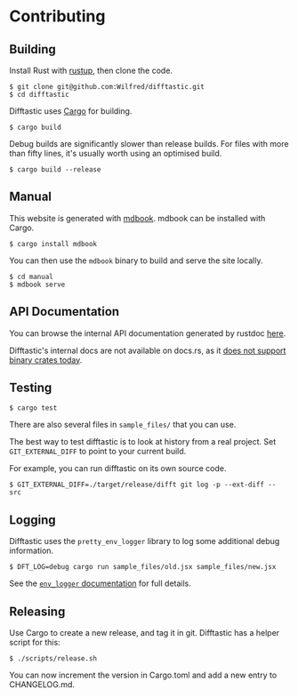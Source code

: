 # Contributing

## Building

Install Rust with [rustup](https://rustup.rs/), then clone the code.

```
$ git clone git@github.com:Wilfred/difftastic.git
$ cd difftastic
```

Difftastic uses [Cargo](https://doc.rust-lang.org/cargo/) for
building.

```
$ cargo build
```

Debug builds are significantly slower than release builds. For files
with more than fifty lines, it's usually worth using an optimised
build.

```
$ cargo build --release
```

## Manual

This website is generated with
[mdbook](https://github.com/rust-lang/mdBook/). mdbook can be
installed with Cargo.

```
$ cargo install mdbook
```

You can then use the `mdbook` binary to build and serve the site
locally.

```
$ cd manual
$ mdbook serve
```

## API Documentation

You can browse the internal API documentation generated by rustdoc
[here](https://difftastic.wilfred.me.uk/rustdoc/difft/).

Difftastic's internal docs are not available on docs.rs, as it [does
not support binary crates today](https://difftastic.wilfred.me.uk/rustdoc/difft/).

## Testing

```
$ cargo test
```

There are also several files in `sample_files/` that you can use.

The best way to test difftastic is to look at history from a real
project. Set `GIT_EXTERNAL_DIFF` to point to your current build.

For example, you can run difftastic on its own source code.

```
$ GIT_EXTERNAL_DIFF=./target/release/difft git log -p --ext-diff -- src
```

## Logging

Difftastic uses the `pretty_env_logger` library to log some additional
debug information.

```
$ DFT_LOG=debug cargo run sample_files/old.jsx sample_files/new.jsx
```

See the [`env_logger`
documentation](https://docs.rs/env_logger/0.9.0/env_logger/) for full details.

## Releasing

Use Cargo to create a new release, and tag it in git. Difftastic has a
helper script for this:

```
$ ./scripts/release.sh
```

You can now increment the version in Cargo.toml and add a new entry to
CHANGELOG.md.
